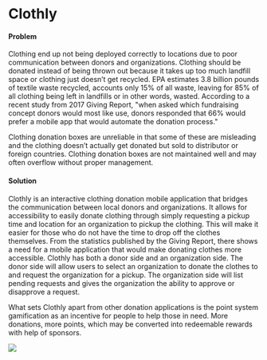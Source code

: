 <h1>Clothly</h1>
<h4>Problem</h4>
<p>
Clothing end up not being deployed correctly to locations due to poor communication between donors and organizations. Clothing should be donated instead of being thrown out because it takes up too much landfill space or clothing just doesn’t get recycled. EPA estimates 3.8 billion pounds of textile waste recycled, accounts only 15% of all waste, leaving for 85% of all clothing being left in landfills or in other words, wasted. According to a recent study from 2017 Giving Report, "when asked which fundraising concept donors would most like use, donors responded that 66% would prefer a mobile app that would automate the donation process." 
</p>
<p>
Clothing donation boxes are unreliable in that some of these are misleading and the clothing doesn’t actually get donated but sold to distributor or foreign countries.
Clothing donation boxes are not maintained well and may often overflow without proper management.
</p>
<h4>Solution</h4>
<p>
  Clothly is an interactive clothing donation mobile application that bridges the communication between local donors and organizations. It allows for accessibility to easily donate clothing through simply requesting a pickup time and location for an organization to pickup the clothing. This will make it easier for those who do not have the time to drop off the clothes themselves. From the statistics published by the Giving Report, there shows a need for a mobile application
that would make donating clothes more accessible. Clothly has both a donor side and an organization side. The donor side will allow users to select an organization to donate the clothes to and request the organization for a pickup. The organization side will list pending requests and gives the organization the ability to approve or disapprove a request.
</p>
<p> What sets Clothly apart from other donation applications is the point system gamification as an incentive for people to help those in need. More donations, more points, which may be converted into redeemable rewards with help of sponsors.
</p>
<img src="https://i.imgur.com/Pvyz534.png">
